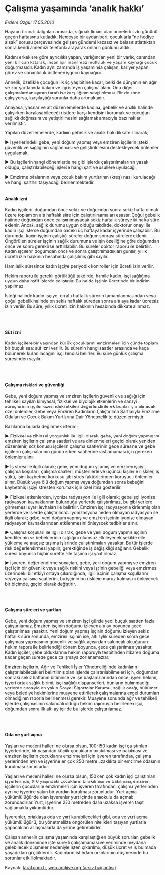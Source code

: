 # Çalışma yaşamında ‘analık hakkı’

*Erdem Özgür 17.05.2010*

<div class="yazi"><p>Hayatın fırtınalı dalgaları arasında, sığınak limanı olan annelerimizin gününü geçen haftasonu kutladık. Nerdeyse bir aydan beri, çocuklarla “ne hediye alsak” sorusu çerçevesinde gelişen gündemi kazasız ve belasız atlattıktan sonra kendi annemizi telefonla arayarak onların gönlünü aldık.</p>
<p>Kadını erkeklere göre ayrıcılıklı yapan, varlığından yeni bir varlık, canından yeni bir can katarak, insan için inanılmaz mutluluk ve yaşam kaynağı çocuk doğurmasıdır. Kadın aynı zamanda iş yaşamında çalışan, kariyer yapan, görev ve sorumluluk üstlenen işgücü kaynağıdır. </p>
<p>Annelik, özellikle çocuğun ilk üç yaş bitine kadar, belki de dünyanın en ağır ve zor şartlarında bakım ve ilgi isteyen çalışma alanı. Onu diğer çalışmalardan ayıran tarafı ise karşılığının sevgi olması. Bir de anne çalışıyorsa, karşılaştığı sorunlar daha artmaktadır. </p>
<p>Anayasa, yasalar ve alt düzenlemelerde kadına, gebelik ve analık halinde çalışırken karşılaşabileceği risklere karşı kendisini korumak ve çocuğun sağlıklı doğmasını ve yetiştirilmesini sağlamak amacıyla bazı haklar verilmiştir. </p>
<p>Yapılan düzenlemelerde, kadının gebelik ve analık hali dikkate alınarak; </p>
<p>► İşyerlerindeki gebe, yeni doğum yapmış veya emziren işçilerin işteki güvenlik ve sağlığının sağlanması ve geliştirilmesini destekleyecek önlemler uygulamak, </p>
<p>► Bu işçilerin hangi dönemlerde ne gibi işlerde çalıştırılmalarının yasak olduğu, çalıştırılabileceği işlerde hangi şart ve usullere uyulacağı, </p>
<p>► Emzirme odalarının veya çocuk bakım yurtlarının (kreş) nasıl kurulacağı ve hangi şartları taşıyacağı belirlenmektedir.</p>
<h4><br/>Analık izni</h4>
<p>Kadın işçilerin doğumdan önce sekiz ve doğumdan sonra sekiz hafta olmak üzere toplam on altı haftalık süre için çalıştırılmamaları esastır. Çoğul gebelik halinde doğumdan önce çalıştırılmayacak sekiz haftalık süreye iki hafta süre eklenir. Ancak, sağlık durumu uygun olduğu takdirde, doktorun onayı ile kadın işçi isterse doğumdan önceki üç haftaya kadar işyerinde çalışabilir. Bu durumda, kadın işçinin çalıştığı süreler doğum sonrası sürelere eklenir. Öngörülen süreler işçinin sağlık durumuna ve işin özelliğine göre doğumdan önce ve sonra gerekirse arttırılabilir. Bu süreler doktor raporu ile belirtilir. Kadın işçilerin doğumdan önce ve sonra çalıştırılmadıkları günler, yıllık ücretli izin hakkının hesabında çalışılmış gibi sayılır.</p>
<p>Hamilelik süresince kadın işçiye periyodik kontroller için ücretli izin verilir.</p>
<p>Hekim raporu ile gerekli görüldüğü takdirde, hamile kadın, işçi sağlığına uygun daha hafif işlerde çalıştırılır. Bu halde işçinin ücretinde bir indirim yapılmaz.</p>
<p>İsteği halinde kadın işçiye, on altı haftalık sürenin tamamlanmasından veya çoğul gebelik halinde on sekiz haftalık süreden sonra altı aya kadar ücretsiz izin verilir. Bu süre, yıllık ücretli izin hakkının hesabında dikkate alınmaz.</p>
<p><b> </b></p>
<h4><br/>Süt izni</h4>
<p>Kadın işçilere bir yaşından küçük çocuklarını emzirmeleri için günde toplam bir buçuk saat süt izni verilir. Bu sürenin hangi saatler arasında ve kaça bölünerek kullanılacağını işçi kendisi belirler. Bu süre günlük çalışma süresinden sayılır.</p>
<p><b> </b></p>
<h4><br/>Çalışma riskleri ve güvenliği</h4>
<p>Gebe, yeni doğum yapmış ve emziren işçilerin güvenlik ve sağlığı için tehlikeli sayılan kimyasal, fiziksel ve biyolojik etkenlerin ve sanayi süreçlerinin işçiler üzerindeki etkileri değerlendirilerek bunlar için alınacak özel önlemler, Gebe veya Emziren Kadınların Çalıştırılma Şartlarıyla Emzirme Odaları ve Çocuk Bakım Yurtlarına Dair Yönetmelik’te düzenlenmiştir.</p>
<p>Bazılarına burada değinmek isterim;</p>
<p>► Fiziksel ve zihinsel yorgunluk ile ilgili olarak; gebe, yeni doğum yapmış ve emziren işçilerin çalışma saatleri ve ara dinlenmeleri geçici olarak yeniden düzenlenir, söz konusu işçilerin çalışma saatlerinin gece süresine ve gebe işçilerin çalışmalarının günün erken saatlerine rastlamaması için gereken önlemler alınır. </p>
<p>► İş stresi ile ilgili olarak; gebe, yeni doğum yapmış ve emziren işçiyi, çalışma koşulları, çalışma saatleri, müşterilerle ve üçüncü kişilerle ilişkiler, iş yükü, işini kaybetme korkusu gibi stres faktörlerinden koruyucu önlemler alınır. Düşük veya ölü doğum yapmış veya doğumdan sonra bebeğini kaybetmiş işçiyi stresten korumak için özel itina gösterilir.</p>
<p>► Fiziksel etkenlerden, iyonize radyasyon ile ilgili olarak; gebe işçi iyonize radyasyon kaynaklarının bulunduğu yerlerde çalıştırılmaz, bu gibi yerlere girmemesi uyarı levhaları ile belirtilir. Emziren işçi radyasyonla kirlenmiş olan yerlerde ve işlerde çalıştırılmaz. İyonizasyona neden olmayan radyasyon ile ilgili olarak; gebe, yeni doğum yapmış ve emziren işçinin iyonize olmayan radyasyon kaynaklarından etkilenmesini önleyecek tedbirler alınır.</p>
<p>► Çalışma koşulları ile ilgili olarak, gebe ve yeni doğum yapmış işçinin kendilerinin ve bebeklerinin sağlığını olumsuz etkileyecek şekilde elle yükleme ve araçsız taşıma işlerinde çalıştırılmaları yasaktır. Bu tür işlerde risk değerlendirmesi yapılır, gerektiğinde iş değişikliği sağlanır. Gebelik süresi boyunca hiçbir surette elle taşıma işi yaptırılmaz.</p>
<p>► İşveren, değerlendirme sonuçları, gebe, yeni doğum yapmış ve emziren işçi için bir güvenlik veya sağlık riskini veya işçinin gebeliği veya emzirmesi üzerindeki bir etkiyi ortaya çıkardığında, ilgili işçinin çalışma koşullarını ve/veya çalışma saatlerini, bu işçinin bu risklere maruz kalmasını önleyecek bir biçimde, geçici olarak değiştirir.</p>
<p><b> </b></p>
<h4><br/>Çalışma süreleri ve şartları</h4>
<p>Gebe, yeni doğum yapmış ve emziren işçi günde yedi buçuk saatten fazla çalıştırılamaz. Emziren işçinin doğumu izleyen altı ay boyunca gece çalıştırılması yasaktır. Yeni doğum yapmış işçinin doğumu izleyen sekiz haftalık süre sonunda, emziren işçinin ise, altı aylık süreden sonra gece çalışması yapmasının güvenlik ve sağlık açısından sakıncalı olduğunun hekim raporu ile belirlendiği dönem boyunca, gece çalıştırılması yasaktır. Kadın işçiler, gebe olduklarının hekim raporuyla tesbitinden itibaren doğuma kadar geçen sürede gece çalışmaya zorlanamazlar.</p>
<p>Emziren işçilerin, Ağır ve Tehlikeli İşler Yönetmeliği’nde kadınların çalıştırılabilecekleri belirtilmiş olan işlerde çalıştırılabilmeleri için, doğumdan sonraki sekiz haftanın bitiminde ve işe başlamalarından önce, işyeri hekimi, işyeri ortak sağlık birimi, işçi sağlığı dispanserleri, bunların bulunmadığı yerlerde sırasıyla en yakın Sosyal Sigortalar Kurumu, sağlık ocağı, hükümet veya belediye hekimlerine muayene ettirilerek çalışmalarına engel durumları olmadığının raporla belirlenmesi gerekir. Muayene sonunda ağır ve tehlikeli işlerde çalışmasının sakıncalı olduğu hekim raporuyla belirlenen işçi, doğumdan sonra ilk altı ay içinde bu işlerde çalıştırılamaz.</p>
<p><b> </b></p>
<h4><br/>Oda ve yurt açma </h4>
<p>Yaşları ve medeni halleri ne olursa olsun, 100-150 kadın işçi çalıştırılan işyerlerinde, bir yaşından küçük çocukların bırakılması ve bakılması ve emziren işçilerin çocuklarını emzirmeleri için işveren tarafından, çalışma yerlerinden ayrı ve işyerine en çok 250 metre uzaklıkta bir emzirme odasının kurulması zorunludur.</p>
<p>Yaşları ve medeni halleri ne olursa olsun, 150’den çok kadın işçi çalıştırılan işyerlerinde, 0-6 yaşındaki çocukların bırakılması ve bakılması, emziren işçilerin çocuklarını emzirmeleri için işveren tarafından, çalışma yerlerinden ayrı ve işyerine yakın bir yurdun kurulması zorunludur. Yurt açma yükümlülüğünde olan işverenler yurt içinde anaokulu da açmak zorundadırlar. Yurt, işyerine 250 metreden daha uzaksa işveren taşıt sağlamakla yükümlüdür.</p>
<p>İşverenler, ortaklaşa oda ve yurt kurabilecekleri gibi, oda ve yurt açma yükümlülüğünü, bu yönetmelikte öngörülen nitelikleri taşıyan yurtlarla yapacakları anlaşmalarla da yerine getirebilirler.</p>
<p>Çalışan annenin çalışma yaşamında karşılaştığı en büyük sorunlar, gebelik ve analık döneminde işte sürekli çalışamaması ve veriminde meydana gelebilecek düşmeler nedeniyle işten çıkarılma, düşük ücret ve iş bulmada yaşadıkları güçlüklerdir. Kadınların istihdam oranlarının düşmesinde bu sorunlar etkili olmaktadır. </p></div>

Kaynak: [taraf.com.tr](http://www.taraf.com.tr:80/erdem-ozgur/makale-calisma-yasaminda-analik-hakki.htm), [web.archive.org (arşiv bağlantısı)](http://web.archive.org/web/20100519120449/http://www.taraf.com.tr:80/erdem-ozgur/makale-calisma-yasaminda-analik-hakki.htm)
